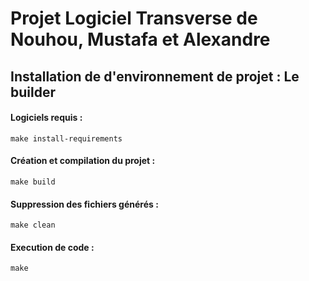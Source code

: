 # Projet Logiciel Transverse de Nouhou, Mustafa et Alexandre

## Installation de d'environnement de projet : Le builder
#### Logiciels requis :
    make install-requirements
#### Création et compilation du projet :
    make build
#### Suppression des fichiers générés :
    make clean
#### Execution de code :
    make